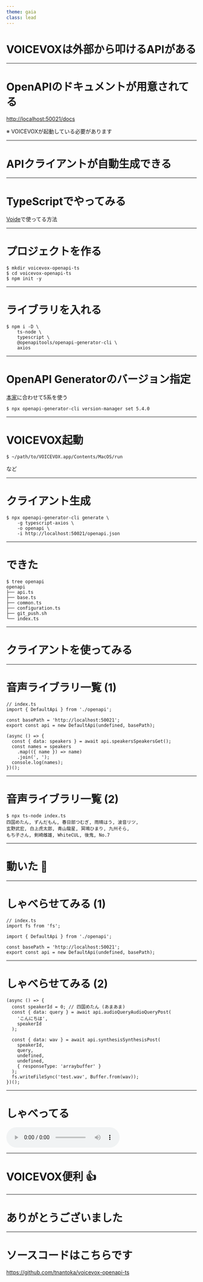 ```yaml
---
theme: gaia
class: lead
---
```


# VOICEVOXは外部から叩けるAPIがある

<!--
VOICEVOXにはAPIがあります。
-->

---

# OpenAPIのドキュメントが用意されてる

<a href="http://localhost:50021/docs" target="_blank" rel="noopener">http://localhost:50021/docs</a>

※ VOICEVOXが起動している必要があります

<!--
しかも、オープンAPI形式のドキュメントが用意されています。
ドキュメントは、VOICEVOXが起動していればWebブラウザでも見れます。
-->

---

# APIクライアントが自動生成できる

<!--
オープンAPIドキュメントがあるということは、つまり、APIクライアントを自動生成できるのです。
-->

---

# TypeScriptでやってみる

<a href="https://github.com/tnantoka/voide" target="_blank" rel="noopener">Voide</a>で使ってる方法

<!--
ということで、タイプスクリプトでやってみます。いろいろな方法があると思いますが、ボイドではこの方法を使っています。
-->

---

# プロジェクトを作る

```
$ mkdir voicevox-openapi-ts
$ cd voicevox-openapi-ts 
$ npm init -y
```

<!--
それではやっていきます。まずはプロジェクトを作ります。
-->

---

# ライブラリを入れる

```
$ npm i -D \
    ts-node \
    typescript \
    @openapitools/openapi-generator-cli \
    axios
```

<!--
必要なライブラリを入れます。
-->

---

# OpenAPI Generatorのバージョン指定

<a href="https://github.com/VOICEVOX/voicevox/blob/main/openapitools.json" target="_blank" rel="noopener">本家</a>に合わせて5系を使う

```
$ npx openapi-generator-cli version-manager set 5.4.0
```

<!--
APIクライアントを生成する時に、ジェネレーターのバージョンが最新の6系だとエラーになったので、本家と合わせて5系にしています。
-->

---

# VOICEVOX起動

```
$ ~/path/to/VOICEVOX.app/Contents/MacOS/run
```

など

<!--
クライアントを生成するためにはオープンAPIドキュメントにアクセスできる必要があるので、VOICEVOXを起動します。
Macならこんな感じでGUIなしで起動できます。普通にアプリを起動してももちろんOKです。
-->

---

# クライアント生成 

```
$ npx openapi-generator-cli generate \
    -g typescript-axios \
    -o openapi \
    -i http://localhost:50021/openapi.json
```

<!--
では、生成します。
-->

---

# できた

```
$ tree openapi 
openapi
├── api.ts
├── base.ts
├── common.ts
├── configuration.ts
├── git_push.sh
└── index.ts
```

<!--
無事、生成されました。
-->

---

# クライアントを使ってみる

<!--
生成されたクライアントを使ってみます。
-->

---

# 音声ライブラリ一覧 (1)

```
// index.ts
import { DefaultApi } from './openapi';

const basePath = 'http://localhost:50021';
export const api = new DefaultApi(undefined, basePath);

(async () => {
  const { data: speakers } = await api.speakersSpeakersGet();
  const names = speakers
    .map(({ name }) => name)
    .join(', ');
  console.log(names);
})();
```

<!--
音声ライブラリの一覧を表示します。
-->

---

# 音声ライブラリ一覧 (2)

```
$ npx ts-node index.ts 
四国めたん, ずんだもん, 春日部つむぎ, 雨晴はう, 波音リツ,
玄野武宏, 白上虎太郎, 青山龍星, 冥鳴ひまり, 九州そら,
もち子さん, 剣崎雌雄, WhiteCUL, 後鬼, No.7
```

<!--
ちゃんと取得できていますね。
-->

---

# 動いた :tada:

<!--
というわけで動きました！
-->

---

# しゃべらせてみる (1)

```
// index.ts
import fs from 'fs';

import { DefaultApi } from './openapi';

const basePath = 'http://localhost:50021';
export const api = new DefaultApi(undefined, basePath);
```

<!--
最後に喋らせてみたいと思います。
-->

---


# しゃべらせてみる (2)

```
(async () => {
  const speakerId = 0; // 四国めたん (あまあま)
  const { data: query } = await api.audioQueryAudioQueryPost(
    'こんにちは',
    speakerId
  );

  const { data: wav } = await api.synthesisSynthesisPost(
    speakerId,
    query,
    undefined,
    undefined,
    { responseType: 'arraybuffer' }
  );
  fs.writeFileSync('test.wav', Buffer.from(wav));
})();
```

<!--
クエリーを作った後、シンセサイズに渡します。
-->

---

# しゃべってる

<audio controls src="test.wav"></audio>

<!--
ちゃんとしゃべってます！
-->

---

# VOICEVOX便利 :thumbsup:

<!--
VOICEVOX、便利ですね。
-->

---

# ありがとうございました

<!--
最後までお付き合い、ありがとうございました。
-->

---

# ソースコードはこちらです

<a href="https://github.com/tnantoka/voicevox-openapi-ts" target="_blank" rel="noopener">https://github.com/tnantoka/voicevox-openapi-ts</a>

<!--
ソースコードはこちらにあります。
-->
